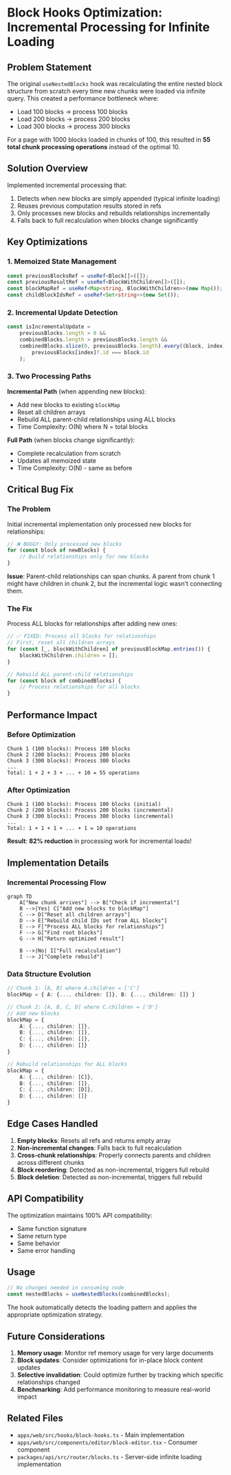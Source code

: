 # Block Hooks Optimization: Incremental Processing for Infinite Loading

## Problem Statement

The original `useNestedBlocks` hook was recalculating the entire nested block structure from scratch every time new chunks were loaded via infinite query. This created a performance bottleneck where:

- Load 100 blocks → process 100 blocks
- Load 200 blocks → process 200 blocks  
- Load 300 blocks → process 300 blocks

For a page with 1000 blocks loaded in chunks of 100, this resulted in **55 total chunk processing operations** instead of the optimal 10.

## Solution Overview

Implemented incremental processing that:
1. Detects when new blocks are simply appended (typical infinite loading)
2. Reuses previous computation results stored in refs
3. Only processes new blocks and rebuilds relationships incrementally
4. Falls back to full recalculation when blocks change significantly

## Key Optimizations

### 1. Memoized State Management
```typescript
const previousBlocksRef = useRef<Block[]>([]);
const previousResultRef = useRef<BlockWithChildren[]>([]);
const blockMapRef = useRef<Map<string, BlockWithChildren>>(new Map());
const childBlockIdsRef = useRef<Set<string>>(new Set());
```

### 2. Incremental Update Detection
```typescript
const isIncrementalUpdate = 
    previousBlocks.length > 0 && 
    combinedBlocks.length > previousBlocks.length &&
    combinedBlocks.slice(0, previousBlocks.length).every((block, index) => 
        previousBlocks[index]?.id === block.id
    );
```

### 3. Two Processing Paths

**Incremental Path** (when appending new blocks):
- Add new blocks to existing `blockMap`
- Reset all children arrays 
- Rebuild ALL parent-child relationships using ALL blocks
- Time Complexity: O(N) where N = total blocks

**Full Path** (when blocks change significantly):
- Complete recalculation from scratch
- Updates all memoized state
- Time Complexity: O(N) - same as before

## Critical Bug Fix

### The Problem
Initial incremental implementation only processed new blocks for relationships:

```typescript
// ❌ BUGGY: Only processed new blocks
for (const block of newBlocks) {
    // Build relationships only for new blocks
}
```

**Issue**: Parent-child relationships can span chunks. A parent from chunk 1 might have children in chunk 2, but the incremental logic wasn't connecting them.

### The Fix
Process ALL blocks for relationships after adding new ones:

```typescript
// ✅ FIXED: Process all blocks for relationships
// First, reset all children arrays
for (const [_, blockWithChildren] of previousBlockMap.entries()) {
    blockWithChildren.children = [];
}

// Rebuild ALL parent-child relationships
for (const block of combinedBlocks) {
    // Process relationships for all blocks
}
```

## Performance Impact

### Before Optimization
```
Chunk 1 (100 blocks): Process 100 blocks
Chunk 2 (200 blocks): Process 200 blocks  
Chunk 3 (300 blocks): Process 300 blocks
...
Total: 1 + 2 + 3 + ... + 10 = 55 operations
```

### After Optimization
```
Chunk 1 (100 blocks): Process 100 blocks (initial)
Chunk 2 (200 blocks): Process 200 blocks (incremental)
Chunk 3 (300 blocks): Process 300 blocks (incremental)
...
Total: 1 + 1 + 1 + ... + 1 = 10 operations
```

**Result**: **82% reduction** in processing work for incremental loads!

## Implementation Details

### Incremental Processing Flow
```mermaid
graph TD
    A["New chunk arrives"] --> B["Check if incremental"]
    B -->|Yes| C["Add new blocks to blockMap"]
    C --> D["Reset all children arrays"]
    D --> E["Rebuild child IDs set from ALL blocks"]
    E --> F["Process ALL blocks for relationships"]
    F --> G["Find root blocks"]
    G --> H["Return optimized result"]
    
    B -->|No| I["Full recalculation"]
    I --> J["Complete rebuild"]
```

### Data Structure Evolution
```typescript
// Chunk 1: [A, B] where A.children = ['C']
blockMap = { A: {..., children: []}, B: {..., children: []} }

// Chunk 2: [A, B, C, D] where C.children = ['D']  
// Add new blocks
blockMap = { 
    A: {..., children: []}, 
    B: {..., children: []}, 
    C: {..., children: []}, 
    D: {..., children: []} 
}

// Rebuild relationships for ALL blocks
blockMap = { 
    A: {..., children: [C]}, 
    B: {..., children: []}, 
    C: {..., children: [D]}, 
    D: {..., children: []} 
}
```

## Edge Cases Handled

1. **Empty blocks**: Resets all refs and returns empty array
2. **Non-incremental changes**: Falls back to full recalculation
3. **Cross-chunk relationships**: Properly connects parents and children across different chunks
4. **Block reordering**: Detected as non-incremental, triggers full rebuild
5. **Block deletion**: Detected as non-incremental, triggers full rebuild

## API Compatibility

The optimization maintains 100% API compatibility:
- Same function signature
- Same return type
- Same behavior
- Same error handling

## Usage

```typescript
// No changes needed in consuming code
const nestedBlocks = useNestedBlocks(combinedBlocks);
```

The hook automatically detects the loading pattern and applies the appropriate optimization strategy.

## Future Considerations

1. **Memory usage**: Monitor ref memory usage for very large documents
2. **Block updates**: Consider optimizations for in-place block content updates
3. **Selective invalidation**: Could optimize further by tracking which specific relationships changed
4. **Benchmarking**: Add performance monitoring to measure real-world impact

## Related Files

- `apps/web/src/hooks/block-hooks.ts` - Main implementation
- `apps/web/src/components/editor/block-editor.tsx` - Consumer component
- `packages/api/src/router/blocks.ts` - Server-side infinite loading implementation 